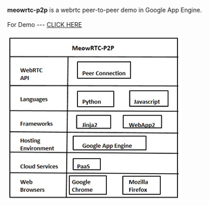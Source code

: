 <b>meowrtc-p2p</b> is a webrtc peer-to-peer demo in Google App Engine. <br>
<br>
For Demo --- <a href="http://meowrtc-p2p.appspot.com/">CLICK HERE</a>
<br><br>
![](https://github.com/ashumeow/MeowRTC/blob/v0.1.9/MeowRTC/cloud/architectures/meowrtc-p2p-python.jpg)